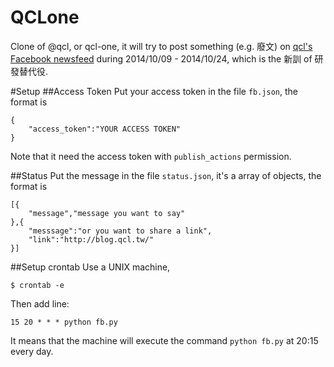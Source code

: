 QCLone
========

Clone of @qcl, or qcl-one, it will try to post something (e.g. 廢文) on [qcl's Facebook newsfeed](http://facebook.com/qingchengli.tw) 
during 2014/10/09 - 2014/10/24, which is the 新訓 of 研發替代役. 

#Setup
##Access Token
Put your access token in the file ``fb.json``, the format is

    {
        "access_token":"YOUR ACCESS TOKEN"
    }

Note that it need the access token with ``publish_actions`` permission.

##Status
Put the message in the file ``status.json``, it's a array of objects, the format is

    [{
        "message","message you want to say"
    },{
        "messsage":"or you want to share a link",
        "link":"http://blog.qcl.tw/"
    }]

##Setup crontab
Use a UNIX machine, 

    $ crontab -e

Then add line:

    15 20 * * * python fb.py

It means that the machine will execute the command ``python fb.py`` at 20:15 every day.
